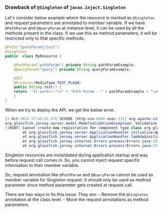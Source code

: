 ### Drawback of `@Singleton` of `javax.inject.Singleton`

Let's consider below example where the resource is marked as `@Singleton` and request parameters are annotated to member variable. If we have `@PathParam` and `@QueryParam` at instance level, it can be used by all the methods present in the class. If we use this as method parameters, it will be restricted only to that specific methods.

```java
@Path("{pathParam}/test")
@Singleton
public  class MyResource {

	@PathParam("pathParam") private String pathParamExample;
	@QueryParam("query") private String queryParamExample;

	@GET
	@Produces(MediaType.TEXT_PLAIN)
	public String test() {
	return  "It works!!!\n" + "Path Param - " + pathParamExample + "\nQuery Param - " + queryParamExample;
	}
}
```
When we try to deploy the API, we get the below error.

```java
21-Oct-2024 17:49:52.476 SEVERE [http-nio-8080-exec-111] org.apache.catalina.core.ApplicationContext.log Servlet.init() for servlet [org.siddarth.javabrains.rest.MyApp] threw exception
org.glassfish.jersey.server.model.ModelValidationException: Validation of the application resource model has failed during application initialization.
[[HINT] Cannot create new registration for component type class org.glassfish.jersey.jsonb.internal.JsonBindingProvider: Existing previous registration found for the type.; source='null', [FATAL] Parameter pathParamExample of private java.lang.String org.siddarth.javabrains.rest.MyResource.pathParamExample cannot be injected into singleton resource.; source='private java.lang.String org.siddarth.javabrains.rest.MyResource.pathParamExample', [FATAL] Parameter queryParamExample of private java.lang.String org.siddarth.javabrains.rest.MyResource.queryParamExample cannot be injected into singleton resource.; source='private java.lang.String org.siddarth.javabrains.rest.MyResource.queryParamExample']
		at org.glassfish.jersey.server.ApplicationHandler.initialize(ApplicationHandler.java:371)
		at org.glassfish.jersey.server.ApplicationHandler.lambda$initialize$1(ApplicationHandler.java:293)
		at org.glassfish.jersey.internal.Errors.process(Errors.java:292)
		at org.glassfish.jersey.internal.Errors.process(Errors.java:274)
```

Singleton resources are instantiated during application startup and way before request call comes in. So, you cannot inject request specific information to their member variable.

So, request annotation like `@PathParam` and `@QueryParam` cannot be used as member variable for Singleton request. It should only be used as method parameter since method parameter gets created at request call.

There are two ways to fix this issue. They are:
	- Remove the `@Singleton` annotation at the class level.
	- Move the request annotations as method parameters.